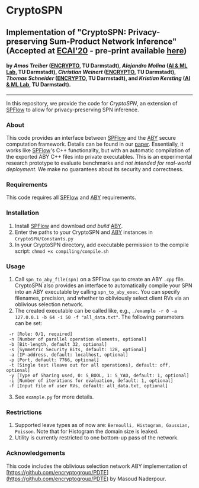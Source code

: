 # CryptoSPN
## Implementation of "CryptoSPN: Privacy-preserving Sum-Product Network Inference" (Accepted at [ECAI'20](https://ecai2020.eu/) - pre-print available [here](https://arxiv.org/abs/2002.00801))
#### by *Amos Treiber* ([ENCRYPTO](https://encrypto.de), TU Darmstadt), *Alejandro Molina* ([AI & ML Lab](https://ml-research.github.io/index.html), TU Darmstadt), *Christian Weinert* ([ENCRYPTO](https://encrypto.de), TU Darmstadt), *Thomas Schneider* ([ENCRYPTO](https://encrypto.de), TU Darmstadt), and *Kristian Kersting* ([AI & ML Lab](https://ml-research.github.io/index.html), TU Darmstadt).
----

In this repository, we provide the code for *CryptoSPN*, an extension of [SPFlow](https://github.com/SPFlow/SPFlow) to allow for privacy-preserving SPN inference.

### About
This code provides an interface between [SPFlow](https://github.com/SPFlow/SPFlow) and the [ABY](https://github.com/encryptogroup/ABY) secure computation framework. Details can be found in our [paper](https://arxiv.org/abs/2002.00801). Essentially, it works like [SPFlow](https://github.com/SPFlow/SPFlow)'s C++ functionality, but with an automatic compilation of the exported ABY C++ files into private executables.
This is an experimental research prototype to evaluate benchmarks and *not intended for real-world deployment*. We make no guarantees about its security and correctness.

### Requirements
This code requires all [SPFlow](https://github.com/SPFlow/SPFlow) and [ABY](https://github.com/encryptogroup/ABY) requirements.

### Installation
1. Install [SPFlow](https://github.com/SPFlow/SPFlow) and download *and build* [ABY](https://github.com/encryptogroup/ABY).
2. Enter the paths to your CryptoSPN and [ABY](https://github.com/encryptogroup/ABY) instances in `CryptoSPN/Constants.py`
3. In your CryptoSPN directory, add executable permission to the compile script: `chmod +x compiling/compile.sh`

### Usage
1. Call `spn_to_aby_file(spn)` on a SPFlow `spn` to create an ABY `.cpp` file. CryptoSPN also provides an interface to automatically compile your SPN into an ABY executable by calling `spn_to_aby_exec`. You can specify filenames, precision, and whether to obliviously select client RVs via an oblivious selection network.
2. The created executable can be called like, e.g., `./example -r 0 -a 127.0.0.1 -b 64 -i 50 -f "all_data.txt"`. The following parameters can be set:
```
 -r [Role: 0/1, required]
 -n [Number of parallel operation elements, optional]
 -b [Bit-length, default 32, optional]
 -s [Symmetric Security Bits, default: 128, optional]
 -a [IP-address, default: localhost, optional]
 -p [Port, default: 7766, optional]
 -t [Single test (leave out for all operations), default: off, optional]
 -y [Type of Sharing used, 0: S_BOOL, 1: S_YAO, default: 1, optional]
 -i [Number of iterations for evaluation, default: 1, optional]
 -f [Input file of user RVs, default: all_data.txt, optional]
```
3. See `example.py` for more details.

### Restrictions
1. Supported leave types as of now are: `Bernoulli, Histogram, Gaussian, Poisson`. Note that for Histogram the domain size is leaked.
2. Utility is currently restricted to one bottom-up pass of the network.

### Acknowledgements
This code includes the oblivious selection network ABY implementation of [https://github.com/encryptogroup/PDTE](https://github.com/encryptogroup/PDTE) by Masoud Naderpour.
